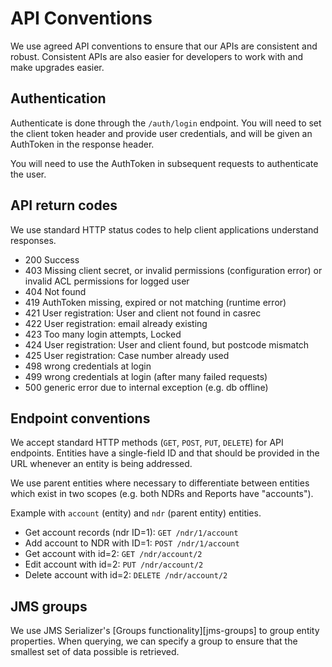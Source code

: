 # API Conventions

We use agreed API conventions to ensure that our APIs are consistent and robust. Consistent APIs are also easier for developers to work with and make upgrades easier.

## Authentication

Authenticate is done through the `/auth/login` endpoint. You will need to set the client token header and provide user credentials, and will be given an AuthToken in the response header.

You will need to use the AuthToken in subsequent requests to authenticate the user.

## API return codes

We use standard HTTP status codes to help client applications understand responses.

- 200 Success
- 403 Missing client secret, or invalid permissions (configuration error) or invalid ACL permissions for logged user
- 404 Not found
- 419 AuthToken missing, expired or not matching (runtime error)
- 421 User registration: User and client not found in casrec
- 422 User registration: email already existing
- 423 Too many login attempts, Locked
- 424 User registration: User and client found, but postcode mismatch
- 425 User registration: Case number already used
- 498 wrong credentials at login
- 499 wrong credentials at login (after many failed requests)
- 500 generic error due to internal exception (e.g. db offline)

## Endpoint conventions

We accept standard HTTP methods (`GET`, `POST`, `PUT`, `DELETE`) for API endpoints. Entities have a single-field ID and that should be provided in the URL whenever an entity is being addressed.

We use parent entities where necessary to differentiate between entities which exist in two scopes (e.g. both NDRs and Reports have "accounts").

Example with `account` (entity) and `ndr` (parent entity) entities.

- Get account records (ndr ID=1): `GET /ndr/1/account`
- Add account to NDR with ID=1: `POST /ndr/1/account`
- Get account with id=2:  `GET /ndr/account/2`
- Edit account with id=2: `PUT /ndr/account/2`
- Delete account with id=2: `DELETE /ndr/account/2`

## JMS groups

We use JMS Serializer's [Groups functionality][jms-groups] to group entity properties. When querying, we can specify a group to ensure that the smallest set of data possible is retrieved.
